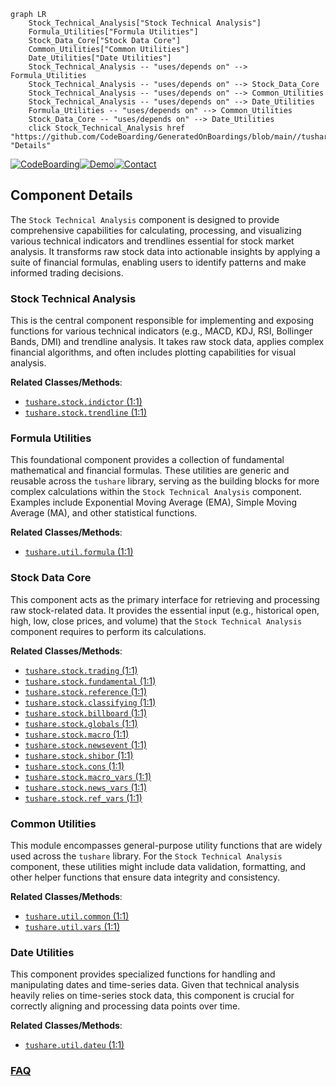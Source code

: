 ```mermaid
graph LR
    Stock_Technical_Analysis["Stock Technical Analysis"]
    Formula_Utilities["Formula Utilities"]
    Stock_Data_Core["Stock Data Core"]
    Common_Utilities["Common Utilities"]
    Date_Utilities["Date Utilities"]
    Stock_Technical_Analysis -- "uses/depends on" --> Formula_Utilities
    Stock_Technical_Analysis -- "uses/depends on" --> Stock_Data_Core
    Stock_Technical_Analysis -- "uses/depends on" --> Common_Utilities
    Stock_Technical_Analysis -- "uses/depends on" --> Date_Utilities
    Formula_Utilities -- "uses/depends on" --> Common_Utilities
    Stock_Data_Core -- "uses/depends on" --> Date_Utilities
    click Stock_Technical_Analysis href "https://github.com/CodeBoarding/GeneratedOnBoardings/blob/main//tushare/Stock_Technical_Analysis.md" "Details"
```
[![CodeBoarding](https://img.shields.io/badge/Generated%20by-CodeBoarding-9cf?style=flat-square)](https://github.com/CodeBoarding/CodeBoarding)[![Demo](https://img.shields.io/badge/Try%20our-Demo-blue?style=flat-square)](https://www.codeboarding.org/demo)[![Contact](https://img.shields.io/badge/Contact%20us%20-%20contact@codeboarding.org-lightgrey?style=flat-square)](mailto:contact@codeboarding.org)

## Component Details

The `Stock Technical Analysis` component is designed to provide comprehensive capabilities for calculating, processing, and visualizing various technical indicators and trendlines essential for stock market analysis. It transforms raw stock data into actionable insights by applying a suite of financial formulas, enabling users to identify patterns and make informed trading decisions.

### Stock Technical Analysis
This is the central component responsible for implementing and exposing functions for various technical indicators (e.g., MACD, KDJ, RSI, Bollinger Bands, DMI) and trendline analysis. It takes raw stock data, applies complex financial algorithms, and often includes plotting capabilities for visual analysis.


**Related Classes/Methods**:

- <a href="https://github.com/waditu/tushare/blob/master/tushare/stock/indictor.py#L1-L1" target="_blank" rel="noopener noreferrer">`tushare.stock.indictor` (1:1)</a>
- <a href="https://github.com/waditu/tushare/blob/master/tushare/stock/trendline.py#L1-L1" target="_blank" rel="noopener noreferrer">`tushare.stock.trendline` (1:1)</a>


### Formula Utilities
This foundational component provides a collection of fundamental mathematical and financial formulas. These utilities are generic and reusable across the `tushare` library, serving as the building blocks for more complex calculations within the `Stock Technical Analysis` component. Examples include Exponential Moving Average (EMA), Simple Moving Average (MA), and other statistical functions.


**Related Classes/Methods**:

- <a href="https://github.com/waditu/tushare/blob/master/tushare/util/formula.py#L1-L1" target="_blank" rel="noopener noreferrer">`tushare.util.formula` (1:1)</a>


### Stock Data Core
This component acts as the primary interface for retrieving and processing raw stock-related data. It provides the essential input (e.g., historical open, high, low, close prices, and volume) that the `Stock Technical Analysis` component requires to perform its calculations.


**Related Classes/Methods**:

- <a href="https://github.com/waditu/tushare/blob/master/tushare/stock/trading.py#L1-L1" target="_blank" rel="noopener noreferrer">`tushare.stock.trading` (1:1)</a>
- <a href="https://github.com/waditu/tushare/blob/master/tushare/stock/fundamental.py#L1-L1" target="_blank" rel="noopener noreferrer">`tushare.stock.fundamental` (1:1)</a>
- <a href="https://github.com/waditu/tushare/blob/master/tushare/stock/reference.py#L1-L1" target="_blank" rel="noopener noreferrer">`tushare.stock.reference` (1:1)</a>
- <a href="https://github.com/waditu/tushare/blob/master/tushare/stock/classifying.py#L1-L1" target="_blank" rel="noopener noreferrer">`tushare.stock.classifying` (1:1)</a>
- <a href="https://github.com/waditu/tushare/blob/master/tushare/stock/billboard.py#L1-L1" target="_blank" rel="noopener noreferrer">`tushare.stock.billboard` (1:1)</a>
- <a href="https://github.com/waditu/tushare/blob/master/tushare/stock/globals.py#L1-L1" target="_blank" rel="noopener noreferrer">`tushare.stock.globals` (1:1)</a>
- <a href="https://github.com/waditu/tushare/blob/master/tushare/stock/macro.py#L1-L1" target="_blank" rel="noopener noreferrer">`tushare.stock.macro` (1:1)</a>
- <a href="https://github.com/waditu/tushare/blob/master/tushare/stock/newsevent.py#L1-L1" target="_blank" rel="noopener noreferrer">`tushare.stock.newsevent` (1:1)</a>
- <a href="https://github.com/waditu/tushare/blob/master/tushare/stock/shibor.py#L1-L1" target="_blank" rel="noopener noreferrer">`tushare.stock.shibor` (1:1)</a>
- <a href="https://github.com/waditu/tushare/blob/master/tushare/stock/cons.py#L1-L1" target="_blank" rel="noopener noreferrer">`tushare.stock.cons` (1:1)</a>
- <a href="https://github.com/waditu/tushare/blob/master/tushare/stock/macro_vars.py#L1-L1" target="_blank" rel="noopener noreferrer">`tushare.stock.macro_vars` (1:1)</a>
- <a href="https://github.com/waditu/tushare/blob/master/tushare/stock/news_vars.py#L1-L1" target="_blank" rel="noopener noreferrer">`tushare.stock.news_vars` (1:1)</a>
- <a href="https://github.com/waditu/tushare/blob/master/tushare/stock/ref_vars.py#L1-L1" target="_blank" rel="noopener noreferrer">`tushare.stock.ref_vars` (1:1)</a>


### Common Utilities
This module encompasses general-purpose utility functions that are widely used across the `tushare` library. For the `Stock Technical Analysis` component, these utilities might include data validation, formatting, and other helper functions that ensure data integrity and consistency.


**Related Classes/Methods**:

- <a href="https://github.com/waditu/tushare/blob/master/tushare/util/common.py#L1-L1" target="_blank" rel="noopener noreferrer">`tushare.util.common` (1:1)</a>
- <a href="https://github.com/waditu/tushare/blob/master/tushare/util/vars.py#L1-L1" target="_blank" rel="noopener noreferrer">`tushare.util.vars` (1:1)</a>


### Date Utilities
This component provides specialized functions for handling and manipulating dates and time-series data. Given that technical analysis heavily relies on time-series stock data, this component is crucial for correctly aligning and processing data points over time.


**Related Classes/Methods**:

- <a href="https://github.com/waditu/tushare/blob/master/tushare/util/dateu.py#L1-L1" target="_blank" rel="noopener noreferrer">`tushare.util.dateu` (1:1)</a>




### [FAQ](https://github.com/CodeBoarding/GeneratedOnBoardings/tree/main?tab=readme-ov-file#faq)